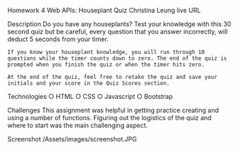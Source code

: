 Homework 4 Web APIs: Houseplant Quiz
Christina Leung
live URL

Description
    Do you have any houseplants? Test your knowledge with this 30 second quiz but be careful, every question that you answer incorrectly, will deduct 5 seconds from your timer. 

    If you know your houseplant knowledge, you will run through 10 questions while the timer counts down to zero. The end of the quiz is prompted when you finish the quiz or when the timer hits zero. 

    At the end of the quiz, feel free to retake the quiz and save your initials and your score in the Quiz Scores section. 

Technologies
    ○ HTML
    ○ CSS
    ○ Javascript
    ○ Bootstrap

Challenges
    This assignment was helpful in getting practice creating and using a number of functions. Figuring out the logistics of the quiz and where to start was the main challenging aspect. 

Screenshot
   /Assets/images/screenshot.JPG